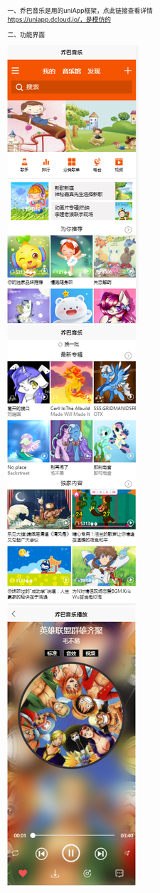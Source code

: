 一、乔巴音乐是用的uniApp框架，点此链接查看详情 https://uniapp.dcloud.io/，是模仿的

二、功能界面

![image](https://github.com/wanwanzhai/qiaobaMusic/blob/master/image/%E9%A6%96%E9%A1%B5.png)
![image](https://github.com/wanwanzhai/qiaobaMusic/blob/master/image/%E9%A6%96%E9%A1%B5%E4%B8%8B.png)
![image](https://github.com/wanwanzhai/qiaobaMusic/blob/master/image/%E6%92%AD%E6%94%BE.png)

